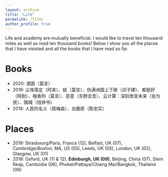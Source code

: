 ```yaml
---
layout: archive
title: "Life"
permalink: /life/
author_profile: true
---
```


<!-- {% include base_path %} -->

Life and academy are mutually beneficial. I would like to travel ten thousand miles as well as read ten thousand books! Below I show you all the places that I have visisted and all the books that I have read so far.

Books
======
- 2020: 酒国（莫言）
- 2019: 尘埃落定（阿来）、蛙（莫言）、伪满洲国上下册（迟子建）、都挺好（阿耐）、檀香刑（莫言）、恶意（东野圭吾）、云计算：深刻改变未来（张为民）、围城（钱钟书）
- 2018: 人民的名义（周梅森）、白鹿原（陈忠实）

Places
======
- 2019: Strasbourg/Paris, France (12), Belfast, UK (07), Cambridge/Boston, MA, US (05), Leeds, UK (05), London, UK (02), Glasgow, UK (01)
- 2018: Oxford, UK (11 & 12), <b>Edinburgh, UK (09)</b>, Beijing, China (07), Siem Reap, Cambodia (06), Phuket/Pattaya/Chiang Mai/Bangkok, Thailand (06)


<!-- <iframe src="/talkmap/map.html" height="700" width="850" style="border:none;"></iframe> -->
